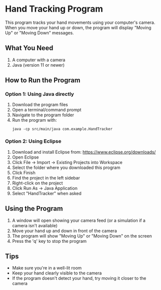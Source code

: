 # Hand Tracking Program

This program tracks your hand movements using your computer's camera. When you move your hand up or down, the program will display "Moving Up" or "Moving Down" messages.

## What You Need

1. A computer with a camera
2. Java (version 11 or newer)

## How to Run the Program

### Option 1: Using Java directly

1. Download the program files
2. Open a terminal/command prompt
3. Navigate to the program folder
4. Run the program with:
   ```
   java -cp src/main/java com.example.HandTracker
   ```

### Option 2: Using Eclipse

1. Download and install Eclipse from: https://www.eclipse.org/downloads/
2. Open Eclipse
3. Click File -> Import -> Existing Projects into Workspace
4. Select the folder where you downloaded this program
5. Click Finish
6. Find the project in the left sidebar
7. Right-click on the project
8. Click Run As -> Java Application
9. Select "HandTracker" when asked

## Using the Program

1. A window will open showing your camera feed (or a simulation if a camera isn't available)
2. Move your hand up and down in front of the camera
3. The program will show "Moving Up" or "Moving Down" on the screen
4. Press the 'q' key to stop the program

## Tips

- Make sure you're in a well-lit room
- Keep your hand clearly visible to the camera
- If the program doesn't detect your hand, try moving it closer to the camera 